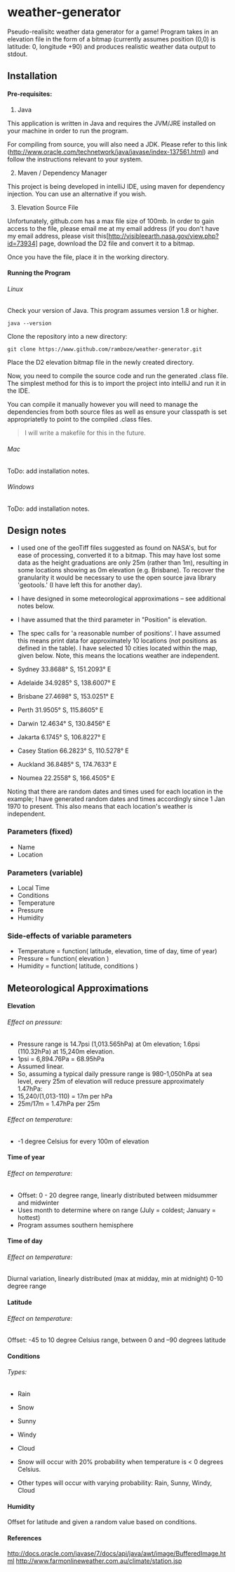 # weather-generator
Pseudo-realisitc weather data generator for a game!
Program takes in an elevation file in the form of a bitmap (currently assumes position (0,0) is latitude: 0, longitude +90) and produces realistic weather data output to stdout.

## Installation 
 
#### Pre-requisites:

1. Java

This application is written in Java and requires the JVM/JRE installed on your machine in order to run the program. 
 
For compiling from source, you will also need a JDK. Please refer to this link (http://www.oracle.com/technetwork/java/javase/index-137561.html) and follow the instructions relevant to your system. 

2. Maven / Dependency Manager

This project is being developed in intelliJ IDE, using maven for dependency injection. You can use an alternative if you wish.

3. Elevation Source File

Unfortunately, github.com has a max file size of 100mb. In order to gain access to the file, please email me at my email address (if you don't have my email address, please visit this[http://visibleearth.nasa.gov/view.php?id=73934] page, download the D2 file and convert it to a bitmap.

Once you have the file, place it in the working directory.

#### Running the Program

###### Linux

Check your version of Java. This program assumes version 1.8 or higher.

`java --version`

Clone the repository into a new directory:

`git clone https://www.github.com/ramboze/weather-generator.git`

Place the D2 elevation bitmap file in the newly created directory.

Now, you need to compile the source code and run the generated .class file. The simplest method for this is to import the project into intelliJ and run it in the IDE.

You can compile it manually however you will need to manage the dependencies from both source files as well as ensure your classpath is set appropriatetly to point to the compiled .class files.

> I will write a makefile for this in the future.

###### Mac

ToDo: add installation notes.

###### Windows

ToDo: add installation notes.
 
## Design notes

- I used one of the geoTiff files suggested as found on NASA's, but for ease of processing, converted it to a bitmap. This may have lost some data as the height graduations are only 25m (rather than 1m), resulting in some locations showing as 0m elevation (e.g. Brisbane). To recover the granularity it would be necessary to use the open source java library 'geotools.' (I have left this for another day). 
- I have designed in some meteorological approximations – see additional notes below. 
- I have assumed that the third parameter in "Position" is elevation. 
- The spec calls for 'a reasonable number of positions'. I have assumed this means print data for approximately 10 locations (not positions as defined in the table). I have selected 10 cities located within the map, given below. Note, this means the locations weather are independent. 

 - Sydney        33.8688° S, 151.2093° E 
 - Adelaide      34.9285° S, 138.6007° E 
 - Brisbane      27.4698° S, 153.0251° E 
 - Perth         31.9505° S, 115.8605° E 
 - Darwin        12.4634° S, 130.8456° E 
 - Jakarta        6.1745° S, 106.8227° E 
 - Casey Station 66.2823° S, 110.5278° E 
 - Auckland      36.8485° S, 174.7633° E 
 - Noumea        22.2558° S, 166.4505° E 
 
Noting that there are random dates and times used for each location in the example; I have generated random dates and times accordingly since 1 Jan 1970 to present. This also means that each location's weather is independent. 
 
### Parameters (fixed)

- Name 
- Location 
 
### Parameters (variable) 

- Local Time 
- Conditions 
- Temperature 
- Pressure 
- Humidity 
 
### Side-effects of variable parameters 

- Temperature = function( latitude, elevation, time of day, time of year) 
- Pressure = function( elevation ) 
- Humidity = function( latitude, conditions ) 
 
 
## Meteorological Approximations 
 
#### Elevation 

###### Effect on pressure: 
- Pressure range is 14.7psi (1,013.565hPa) at 0m elevation; 1.6psi (110.32hPa) at 15,240m elevation. 
- 1psi = 6,894.76Pa = 68.95hPa 
- Assumed linear. 
- So, assuming a typical daily pressure range is 980-1,050hPa at sea level, every 25m of elevation will reduce pressure approximately 1.47hPa: 
 - 15,240/(1,013-110) = 17m per hPa 
 - 25m/17m = 1.47hPa per 25m 
 
###### Effect on temperature: 
- -1 degree Celsius for every 100m of elevation 
 
#### Time of year 

###### Effect on temperature: 
- Offset: 0 - 20 degree range, linearly distributed between midsummer and midwinter 
- Uses month to determine where on range (July = coldest; January = hottest) 
- Program assumes southern hemisphere 
 
#### Time of day 

###### Effect on temperature: 
Diurnal variation, linearly distributed (max at midday, min at midnight) 
0-10 degree range 
 
#### Latitude 

###### Effect on temperature: 
Offset: -45 to 10 degree Celsius range, between 0 and –90 degrees latitude 
 
#### Conditions 

###### Types:
- Rain 
- Snow 
- Sunny 
- Windy 
- Cloud 
 
- Snow will occur with 20% probability when temperature is < 0 degrees Celsius. 
- Other types will occur with varying probability: Rain, Sunny, Windy, Cloud 
 
#### Humidity 

Offset for latitude and given a random value based on conditions. 


#### References 
 
http://docs.oracle.com/javase/7/docs/api/java/awt/image/BufferedImage.html 
http://www.farmonlineweather.com.au/climate/station.jsp 
 
